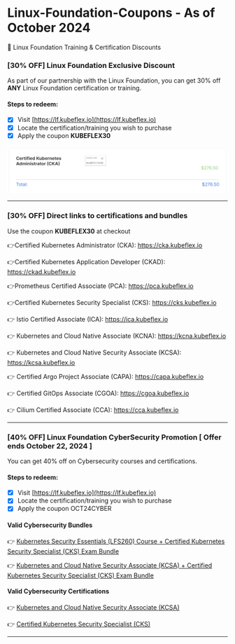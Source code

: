 # Linux-Foundation-Coupons - As of October 2024
🎉 Linux Foundation Training & Certification Discounts


### [30% OFF] Linux Foundation Exclusive Discount

As part of our partnership with the Linux Foundation, you can get 30% off **ANY** Linux Foundation certification or training.

#### Steps to redeem:
- [x] Visit [https://lf.kubeflex.io](https://lf.kubeflex.io)
- [x] Locate the certification/training you wish to purchase
- [x] Apply the coupon **KUBEFLEX30**

![Alt text](images/with-coupon-v2.png?raw=true "KUBEFLEX30 Coupon")

---
### [30% OFF]  Direct links to certifications and bundles

Use the coupon **KUBEFLEX30** at checkout

👉Certified Kubernetes Administrator (CKA): https://cka.kubeflex.io

👉Certified Kubernetes Application Developer (CKAD): https://ckad.kubeflex.io

👉Prometheus Certified Associate (PCA): https://pca.kubeflex.io

👉Certified Kubernetes Security Specialist (CKS): https://cks.kubeflex.io

👉 Istio Certified Associate (ICA): https://ica.kubeflex.io

👉 Kubernetes and Cloud Native Associate (KCNA): https://kcna.kubeflex.io

👉 Kubernetes and Cloud Native Security Associate (KCSA): https://kcsa.kubeflex.io

👉 Certified Argo Project Associate (CAPA): https://capa.kubeflex.io

👉 Certified GitOps Associate (CGOA): https://cgoa.kubeflex.io

👉 Cilium Certified Associate (CCA): https://cca.kubeflex.io

---

### [40% OFF] Linux Foundation CyberSecurity Promotion [ Offer ends October 22, 2024 ]

You can get 40% off on Cybersecurity courses and certifications. 

#### Steps to redeem:
- [x] Visit [https://lf.kubeflex.io](https://lf.kubeflex.io)
- [x] Locate the certification/training you wish to purchase
- [x] Apply the coupon OCT24CYBER 

#### Valid Cybersecurity Bundles

👉 [Kubernetes Security Essentials (LFS260) Course + Certified Kubernetes Security Specialist (CKS) Exam Bundle](https://shrsl.com/4po60)

👉 [Kubernetes and Cloud Native Security Associate (KCSA) + Certified Kubernetes Security Specialist (CKS) Exam Bundle](https://shrsl.com/4po64)

#### Valid Cybersecurity Certifications

👉 [Kubernetes and Cloud Native Security Associate (KCSA)](https://shrsl.com/4po68)

👉 [Certified Kubernetes Security Specialist (CKS)](https://shrsl.com/4po6a)

---


